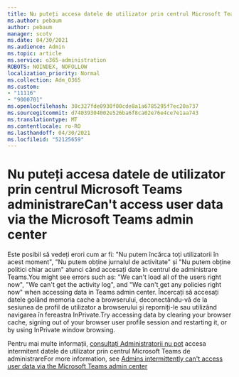 ```yaml
---
title: Nu puteți accesa datele de utilizator prin centrul Microsoft Teams administrare
ms.author: pebaum
author: pebaum
manager: scotv
ms.date: 04/30/2021
ms.audience: Admin
ms.topic: article
ms.service: o365-administration
ROBOTS: NOINDEX, NOFOLLOW
localization_priority: Normal
ms.collection: Adm_O365
ms.custom:
- "11116"
- "9000701"
ms.openlocfilehash: 30c327fde0930f00cde8a1a6785295f7ec20a737
ms.sourcegitcommit: d74039304002e526ba6f8ca02e76e4ce7e1aa743
ms.translationtype: MT
ms.contentlocale: ro-RO
ms.lasthandoff: 04/30/2021
ms.locfileid: "52125659"
---
```

# <a name="cant-access-user-data-via-the-microsoft-teams-admin-center"></a><span data-ttu-id="cce02-102">Nu puteți accesa datele de utilizator prin centrul Microsoft Teams administrare</span><span class="sxs-lookup"><span data-stu-id="cce02-102">Can't access user data via the Microsoft Teams admin center</span></span>

<span data-ttu-id="cce02-103">Este posibil să vedeți erori cum ar fi: "Nu putem încărca toți utilizatorii în acest moment", "Nu putem obține jurnalul de activitate" și "Nu putem obține politici chiar acum" atunci când accesați date în centrul de administrare Teams.</span><span class="sxs-lookup"><span data-stu-id="cce02-103">You might see errors such as: "We can't load all of the users right now", "We can't get the activity log", and "We can't get any policies right now" when accessing data in Teams admin center.</span></span> <span data-ttu-id="cce02-104">Încercați să accesați datele golând memoria cache a browserului, deconectându-vă de la sesiunea de profil de utilizator a browserului și reporniți-le sau utilizând navigarea în fereastra InPrivate.</span><span class="sxs-lookup"><span data-stu-id="cce02-104">Try accessing data by clearing your browser cache, signing out of your browser user profile session and restarting it, or by using InPrivate window browsing.</span></span> 

<span data-ttu-id="cce02-105">Pentru mai multe informații, [consultați Administratorii nu pot](https://docs.microsoft.com/microsoftteams/troubleshoot/teams-administration/cannot-access-admin-center) accesa intermitent datele de utilizator prin centrul Microsoft Teams de administrare</span><span class="sxs-lookup"><span data-stu-id="cce02-105">For more information, see [Admins intermittently can't access user data via the Microsoft Teams admin center](https://docs.microsoft.com/microsoftteams/troubleshoot/teams-administration/cannot-access-admin-center)</span></span>